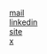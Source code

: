[mail](mailto:arnav@surve.dev)  
[linkedin](https://www.linkedin.com/in/arnavsurve/)  
[site](https://surve.dev)  
[x](https://x.com/1arnavsurve)

<!-- [![Stats](https://github-readme-stats.vercel.app/api?username=arnavsurve&show_icons=true&theme=dark)](https://github.com/anuraghazra/github-readme-stats) -->
